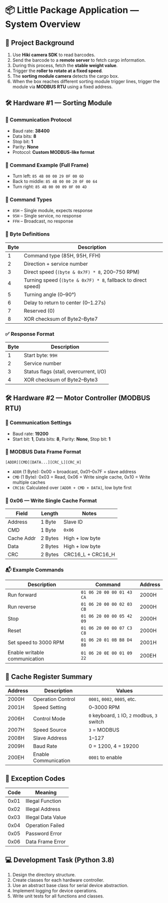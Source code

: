 # 📦 Little Package Application — System Overview

## 🔧 Project Background

1. Use **Hiki camera SDK** to read barcodes.  
2. Send the barcode to a **remote server** to fetch cargo information.  
3. During this process, fetch the **stable weight value**.  
4. Trigger the **roller to rotate at a fixed speed**.  
5. The **sorting module camera** detects the cargo box.  
6. When the box reaches different sorting module trigger lines, trigger the module via **MODBUS RTU** using a fixed address.  

## 🛠️ Hardware #1 — Sorting Module

### 📡 Communication Protocol

- Baud rate: **38400**
- Data bits: **8**
- Stop bit: **1**
- Parity: **None**
- Protocol: **Custom MODBUS-like format**

### 🧾 Command Example (Full Frame)

- Turn left: `85 4B 00 00 29 0F 00 6D`  
- Back to middle: `85 4B 00 00 20 0F 00 64`  
- Turn right: `85 4B 00 00 09 0F 00 4D`

### 🔘 Command Types

- `85H` – Single module, expects response  
- `95H` – Single service, no response  
- `FFH` – Broadcast, no response  

### 🧩 Byte Definitions

| Byte  | Description |
|-------|-------------|
| 1     | Command type (85H, 95H, FFH) |
| 2     | Direction + service number |
| 3     | Direct speed (`(byte & 0x7F) * 8`, 200–750 RPM) |
| 4     | Turning speed (`(byte & 0x7F) * 8`, fallback to direct speed) |
| 5     | Turning angle (0–90°) |
| 6     | Delay to return to center (0–1.27s) |
| 7     | Reserved (0) |
| 8     | XOR checksum of Byte2–Byte7 |

### ✅ Response Format

| Byte | Description |
|------|-------------|
| 1    | Start byte: `99H` |
| 2    | Service number |
| 3    | Status flags (stall, overcurrent, I/O) |
| 4    | XOR checksum of Byte2–Byte3 |

## 🛠️ Hardware #2 — Motor Controller (MODBUS RTU)

### 📡 Communication Settings

- Baud rate: **19200**  
- Start bit: **1**, Data bits: **8**, Parity: **None**, Stop bit: **1**

### 📘 MODBUS Data Frame Format

```
[ADDR][CMD][DATA...][CRC_L][CRC_H]
```

- `ADDR` (1 Byte): 0x00 = broadcast, 0x01–0x7F = slave address  
- `CMD` (1 Byte): 0x03 = Read, 0x06 = Write single cache, 0x10 = Write multiple caches  
- `CRC16`: Calculated over `[ADDR + CMD + DATA]`, low byte first

### 🧾 0x06 — Write Single Cache Format

| Field        | Length | Notes |
|--------------|--------|-------|
| Address      | 1 Byte | Slave ID |
| CMD          | 1 Byte | `0x06` |
| Cache Addr   | 2 Bytes| High + low byte |
| Data         | 2 Bytes| High + low byte |
| CRC          | 2 Bytes| CRC16_L + CRC16_H |

### 📬 Example Commands

| Description                   | Command                      | Address |
|-------------------------------|------------------------------|---------|
| Run forward                   | `01 06 20 00 00 01 43 CA`    | 2000H |
| Run reverse                   | `01 06 20 00 00 02 03 CB`    | 2000H |
| Stop                          | `01 06 20 00 00 05 42 09`    | 2000H |
| Reset                         | `01 06 20 00 00 07 C3 C8`    | 2000H |
| Set speed to 3000 RPM         | `01 06 20 01 0B B8 D4 88`    | 2001H |
| Enable writable communication | `01 06 20 0E 00 01 09 22`    | 200EH |

## 🧠 Cache Register Summary

| Address | Description         | Values |
|---------|---------------------|--------|
| 2000H   | Operation Control   | `0001`, `0002`, `0005`, etc. |
| 2001H   | Speed Setting       | 0–3000 RPM |
| 2006H   | Control Mode        | `0` keyboard, `1` IO, `2` modbus, `3` switch |
| 2007H   | Speed Source        | `3` = MODBUS |
| 2008H   | Slave Address       | 1–127 |
| 2009H   | Baud Rate           | 0 = 1200, 4 = 19200 |
| 200EH   | Enable Communication| `0001` to enable |

## 🧪 Exception Codes

| Code | Meaning |
|------|---------|
| 0x01 | Illegal Function |
| 0x02 | Illegal Address |
| 0x03 | Illegal Data Value |
| 0x04 | Operation Failed |
| 0x05 | Password Error |
| 0x06 | Data Frame Error |

## 💻 Development Task (Python 3.8)

1. Design the directory structure.
2. Create classes for each hardware controller.
3. Use an abstract base class for serial device abstraction.
4. Implement logging for device operations.
5. Write unit tests for all functions and classes.